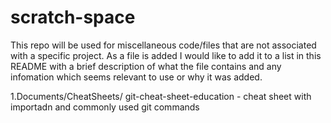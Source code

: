# scratch-space

This repo will be used for miscellaneous code/files that are not associated with a specific project. As a file is added I would like to add it to a list in this README with a brief description of what the file contains and any infomation which seems relevant to use or why it was added.

1.Documents/CheatSheets/
git-cheat-sheet-education - cheat sheet with importadn and commonly used git commands
